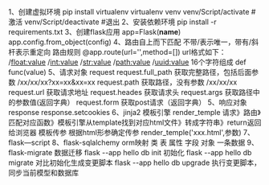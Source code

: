 1、创建虚拟环境
pip install virtualenv 
virtualenv venv 
venv/Script/activate #激活
venv/Script/deactivate #退出
2、安装依赖环境
pip install -r requirements.txt 
3、创建flask应用
app=Flask(__name__)
app.config.from_object(config)
4、路由自上而下匹配
不带/表示唯一，带有/斜杆表示重定向
路由规则
@app.route(url='',method=[])
url格式如下：
/<float:value>
/<int:value>
/<str:value>
/<path:value>
/<uuid:value>  16个字符组成
def func(value)
5、请求对象 request
request.full_path 获取完整路径，包括后面参数 /xx/xx/xx?xx=xx&xx=xx
request.path 获取路径，没有参数 /xx/xx/xx
request.url 获取请求地址
request.heades 获取请求头
request.args 获取路径中的参数值(返回字典）
request.form 获取post请求（返回字典）
5、响应对象 response
response.setcookies
6、jinja2 模板引擎
render_temple
请求》路由》匹配对应函数》模板引擎从template找到对应html文件》转成字符串》return返回给浏览器
模板传参
根据html形参确定传参
render_temple('xxx.html',参数)
7、flask—script
8、flask-sqlalchemy
orm映射
类 表
属性 字段
对象 一条数据
9、flask-migrate 数据迁移
flask --app hello db init 初始化
flask --app hello db migrate 对比初始化生成变更脚本
flask --app hello db upgrade 执行变更脚本，同步当前模型和数据库

